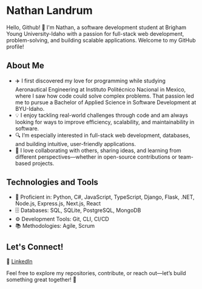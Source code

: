 # Nathan Landrum

Hello, Github! 👋
I'm Nathan, a software development student at Brigham Young University-Idaho with a passion for full-stack web development, problem-solving, and building scalable applications. Welcome to my GitHub profile!

## About Me

- ✈️ I first discovered my love for programming while studying Aeronautical Engineering at Instituto Politécnico Nacional in Mexico, where I saw how code could solve complex problems. That passion led me to pursue a Bachelor of Applied Science in Software Development at BYU-Idaho.
- 💡 I enjoy tackling real-world challenges through code and am always looking for ways to improve efficiency, scalability, and maintainability in software.
- 🔍 I’m especially interested in full-stack web development, databases, and building intuitive, user-friendly applications.
- 🤝 I love collaborating with others, sharing ideas, and learning from different perspectives—whether in open-source contributions or team-based projects.

## Technologies and Tools

- 🔧 Proficient in: Python, C#, JavaScript, TypeScript, Django, Flask, .NET, Node.js, Express.js, Next.js, React
- 🗄️ Databases: SQL, SQLite, PostgreSQL, MongoDB
- ⚙️ Development Tools: Git, CLI, CI/CD
- 📚 Methodologies: Agile, Scrum

## Let's Connect!

💼 [LinkedIn](https://www.linkedin.com/in/nathan-landrum-dev/)



Feel free to explore my repositories, contribute, or reach out—let’s build something great together! 🚀
